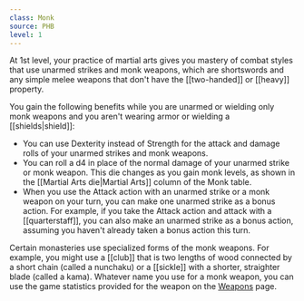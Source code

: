 ```yaml
---
class: Monk
source: PHB
level: 1
---
```


At 1st level, your practice of martial arts gives you mastery of combat styles that use unarmed strikes and monk weapons, which are shortswords and any simple melee weapons that don't have the [[two-handed]] or [[heavy]] property.

You gain the following benefits while you are unarmed or wielding only monk weapons and you aren't wearing armor or wielding a [[shields|shield]]:
- You can use Dexterity instead of Strength for the attack and damage rolls of your unarmed strikes and monk weapons.
- You can roll a d4 in place of the normal damage of your unarmed strike or monk weapon. This die changes as you gain monk levels, as shown in the [[Martial Arts die|Martial Arts]] column of the Monk table.
- When you use the Attack action with an unarmed strike or a monk weapon on your turn, you can make one unarmed strike as a bonus action. For example, if you take the Attack action and attack with a [[quarterstaff]], you can also make an unarmed strike as a bonus action, assuming you haven't already taken a bonus action this turn.

Certain monasteries use specialized forms of the monk weapons. For example, you might use a [[club]] that is two lengths of wood connected by a short chain (called a nunchaku) or a [[sickle]] with a shorter, straighter blade (called a kama). Whatever name you use for a monk weapon, you can use the game statistics provided for the weapon on the [Weapons](http://dnd5e.wikidot.com/weapons) page.
